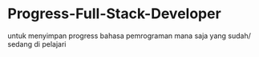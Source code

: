 # Progress-Full-Stack-Developer
untuk menyimpan progress bahasa pemrograman mana saja yang sudah/ sedang di pelajari
